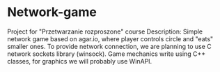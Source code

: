 # Network-game
Project for "Przetwarzanie rozproszone" course
Description: 
  Simple network game based on agar.io, where player controls circle and "eats" smaller ones. To provide network connection,  we are planning to use C network sockets library (winsock). Game mechanics write using C++ classes, for graphics we will probably use WinAPI.
